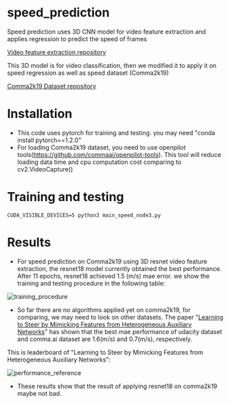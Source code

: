 # speed_prediction
Speed prediction uses 3D CNN model for video feature extraction and applies regression to predict the speed of frames

[Video feature extraction repository](https://github.com/kenshohara/3D-ResNets-PyTorch)   

This 3D model is for video classification, then we modified it to apply it on speed regression as well as speed dataset (Comma2k19)

[Comma2k19 Dataset repository](https://github.com/commaai/comma2k19)  

# Installation

- This code uses pytorch for training and testing. you may need "conda install pytorch==1.2.0"
- For loading Comma2k19 dataset, you need to use openpilot tools(https://github.com/commaai/openpilot-tools). This tool will reduce loading data time and cpu computation cost comparing to cv2.VideoCapture()

# Training and testing 
```
CUDA_VISIBLE_DEVICES=5 python3 main_speed_node3.py
```

# Results

- For speed prediction on Comma2k19 using 3D resnet video feature extraction, the resnet18 model currently obtained the best performance. After 11 epochs, resnet18 achieved 1.5 (m/s) mae error. we show the training and testing procedure in the following table: 

![training_procedure](https://gitlab.com/agilesoda/speed_prediction/blob/master/results_comma2k19/training_procedure.PNG)

- So far there are no algorithms applied yet on comma2k19, for comparing, we may need to look on other datasets. The paper "[Learning to Steer by Mimicking Features from Heterogeneous Auxiliary Networks](https://arxiv.org/abs/1811.02759)" has shown that the best mae performance of udacity dataset and comma.ai dataset are 1.6(m/s) and  0.7(m/s), respectively.


This is leaderboard of "Learning to Steer by Mimicking Features from Heterogeneous Auxiliary Networks":

![performance_reference](https://gitlab.com/agilesoda/speed_prediction/blob/master/results_comma2k19/reference.PNG)


- These results show that the result of applying resnet18 on comma2k19 maybe not bad.  


 
